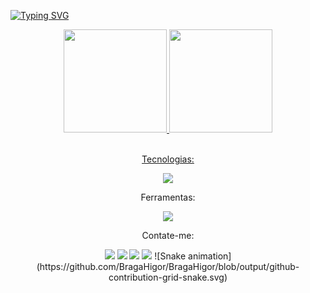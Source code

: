 [![Typing SVG](https://readme-typing-svg.herokuapp.com/?color=57BDDA&size=25&center=true&vStart=true&width=1000&lines=Olá,+Bem-vindo+ao+meu+repositório,+Sou+o+Felipe;Estou+estudando+programação!+👋+:%29)]([https://git.io/typing-svg](https://github.com/FelipeBadoco))

<div align="center">
  <a href="https://github.com/FelipeBadoco">
    <img height="165em" src="https://github-readme-stats.vercel.app/api?username=FelipeBadoco&show_icons=true&theme=transparent&include_all_commits=true&count_private=false&locale=pt-BR" />
    <img height="165em" src="https://github-readme-stats.vercel.app/api/top-langs/?username=FelipeBadoco&layout=compact&langs_count=7&theme=transparent&locale=pt-BR" />
</div>
<br>
<p align="center" color="#FFD166">Tecnologias:</p>

<p align="center">
  <a href="https://skillicons.dev">
    <img src="https://skillicons.dev/icons?i=html,css,js&theme=dark"/></a>
</p>

    
<p align="center">Ferramentas:</p>
    
<p align="center">
  <a href="https://skillicons.dev">
    <img src="https://skillicons.dev/icons?i=figma,git,linux,ps,vscode,xd&theme=dark"/></a>
</p>
<p align="center">Contate-me:</p>


<div align="center">
  <a href="https://www.linkedin.com/in/felipe-badoco/" target="_blank" rel="noopener noreferrer"><img src="https://img.shields.io/badge/-LinkedIn-%230077B5?style=for-the-badge&logo=linkedin&logoColor=white" target="_blank" rel="noopener noreferrer"></a>
  <a href="mailto:felipe.badoco.c@gmail.com" target="_blank" rel="noopener noreferrer"><img src="https://img.shields.io/badge/Gmail-D14836?style=for-the-badge&logo=gmail&logoColor=white" target="_blank" rel="noopener noreferrer"></a>
  <a href="https://twitter.com/FelipeBadoco" target="_blank" rel="noopener noreferrer"><img src="https://img.shields.io/badge/Twitter-1DA1F2?style=for-the-badge&logo=twitter&logoColor=white" target="_blank" rel="noopener noreferrer"></a>
  <a href="https://instagram.com/badoco.felipe_/" target="_blank" rel="noopener noreferrer"><img src="https://img.shields.io/badge/-Instagram-%23E4405F?style=for-the-badge&logo=instagram&logoColor=white" target="_blank" rel="noopener noreferrer"></a>
    ![Snake animation](https://github.com/BragaHigor/BragaHigor/blob/output/github-contribution-grid-snake.svg)
</div>
